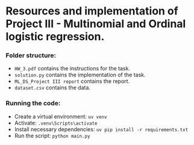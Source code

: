 # Resources and implementation of Project III - Multinomial and Ordinal logistic regression.

### Folder structure:
- `HW_3.pdf` contains the instructions for the task.
- `solution.py` contains the implementation of the task.
- `ML_DS_Project III report` contains the report.
- `dataset.csv` contains the data.

### Running the code:
- Create a virtual environment: `uv venv`
- Activate: `.venv\Scripts\activate`
- Install necessary dependencies: `uv pip install -r requirements.txt`
- Run the script: `python main.py`

